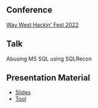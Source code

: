 ## Conference
[Way West Hackin' Fest 2022](https://wildwesthackinfest.com/way-west)

## Talk
Abusing MS SQL using SQLRecon

## Presentation Material
- [Slides](https://www.slideshare.net/SanjivKawa/abusing-ms-sql-using-sqlrecon)
- [Tool](https://github.com/skahwah/SQLRecon)
